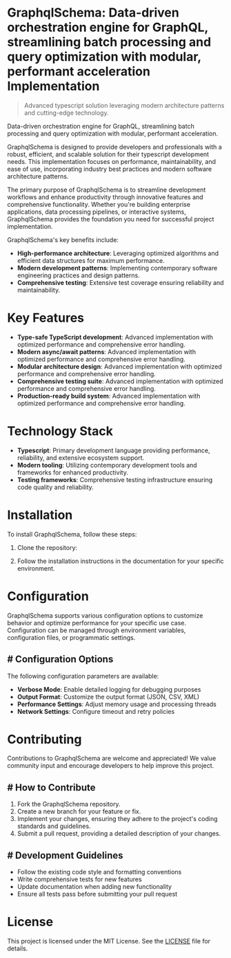 <!-- fallback_GraphqlSchema_20250806224332_33796 -->

# GraphqlSchema: Data-driven orchestration engine for GraphQL, streamlining batch processing and query optimization with modular, performant acceleration Implementation
> Advanced typescript solution leveraging modern architecture patterns and cutting-edge technology.

Data-driven orchestration engine for GraphQL, streamlining batch processing and query optimization with modular, performant acceleration.

GraphqlSchema is designed to provide developers and professionals with a robust, efficient, and scalable solution for their typescript development needs. This implementation focuses on performance, maintainability, and ease of use, incorporating industry best practices and modern software architecture patterns.

The primary purpose of GraphqlSchema is to streamline development workflows and enhance productivity through innovative features and comprehensive functionality. Whether you're building enterprise applications, data processing pipelines, or interactive systems, GraphqlSchema provides the foundation you need for successful project implementation.

GraphqlSchema's key benefits include:

* **High-performance architecture**: Leveraging optimized algorithms and efficient data structures for maximum performance.
* **Modern development patterns**: Implementing contemporary software engineering practices and design patterns.
* **Comprehensive testing**: Extensive test coverage ensuring reliability and maintainability.

# Key Features

* **Type-safe TypeScript development**: Advanced implementation with optimized performance and comprehensive error handling.
* **Modern async/await patterns**: Advanced implementation with optimized performance and comprehensive error handling.
* **Modular architecture design**: Advanced implementation with optimized performance and comprehensive error handling.
* **Comprehensive testing suite**: Advanced implementation with optimized performance and comprehensive error handling.
* **Production-ready build system**: Advanced implementation with optimized performance and comprehensive error handling.

# Technology Stack

* **Typescript**: Primary development language providing performance, reliability, and extensive ecosystem support.
* **Modern tooling**: Utilizing contemporary development tools and frameworks for enhanced productivity.
* **Testing frameworks**: Comprehensive testing infrastructure ensuring code quality and reliability.

# Installation

To install GraphqlSchema, follow these steps:

1. Clone the repository:


2. Follow the installation instructions in the documentation for your specific environment.

# Configuration

GraphqlSchema supports various configuration options to customize behavior and optimize performance for your specific use case. Configuration can be managed through environment variables, configuration files, or programmatic settings.

## # Configuration Options

The following configuration parameters are available:

* **Verbose Mode**: Enable detailed logging for debugging purposes
* **Output Format**: Customize the output format (JSON, CSV, XML)
* **Performance Settings**: Adjust memory usage and processing threads
* **Network Settings**: Configure timeout and retry policies

# Contributing

Contributions to GraphqlSchema are welcome and appreciated! We value community input and encourage developers to help improve this project.

## # How to Contribute

1. Fork the GraphqlSchema repository.
2. Create a new branch for your feature or fix.
3. Implement your changes, ensuring they adhere to the project's coding standards and guidelines.
4. Submit a pull request, providing a detailed description of your changes.

## # Development Guidelines

* Follow the existing code style and formatting conventions
* Write comprehensive tests for new features
* Update documentation when adding new functionality
* Ensure all tests pass before submitting your pull request

# License

This project is licensed under the MIT License. See the [LICENSE](https://github.com/sandibrrm/GraphqlSchema/blob/main/LICENSE) file for details.
